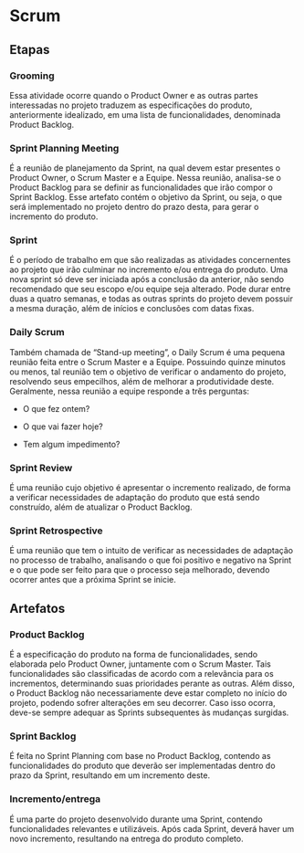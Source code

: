 # Scrum

## Etapas

### Grooming 

Essa atividade ocorre quando o Product Owner e as outras partes interessadas no projeto traduzem as especificações do produto, anteriormente idealizado, em uma lista de funcionalidades, denominada Product Backlog.

### Sprint Planning Meeting 

É a reunião de planejamento da Sprint, na qual devem estar presentes o Product Owner, o Scrum Master e a Equipe. Nessa reunião, analisa-se o Product Backlog para se definir as funcionalidades que irão compor o Sprint Backlog. Esse artefato contém o objetivo da Sprint, ou seja, o que será implementado no projeto dentro do prazo desta, para gerar o incremento do produto.

### Sprint

É o período de trabalho em que são realizadas as atividades concernentes ao projeto que irão culminar no incremento e/ou entrega do produto. Uma nova sprint só deve ser iniciada após a conclusão da anterior, não sendo recomendado que seu escopo e/ou equipe seja alterado. Pode durar entre duas a quatro semanas, e todas as outras sprints do projeto devem possuir a mesma duração, além de inícios e conclusões com datas fixas. 

### Daily Scrum

Também chamada de “Stand-up meeting”, o Daily Scrum é uma pequena reunião feita entre o Scrum Master e a Equipe. Possuindo quinze minutos ou menos, tal reunião tem o objetivo de verificar o andamento do projeto, resolvendo seus empecilhos, além de melhorar a produtividade deste. Geralmente, nessa reunião a equipe responde a três perguntas: 

* O que fez ontem?

* O que vai fazer hoje?

* Tem algum impedimento?

### Sprint Review 

É uma reunião cujo objetivo é apresentar o incremento realizado, de forma a verificar necessidades de adaptação do produto que está sendo construído, além de atualizar o Product Backlog.

### Sprint Retrospective

É uma reunião que tem o intuito de verificar as necessidades de adaptação no processo de trabalho, analisando o que foi positivo e negativo na Sprint e o que pode ser feito para que o processo seja melhorado, devendo ocorrer antes que a próxima Sprint se inicie.

## Artefatos

### Product Backlog

É a especificação do produto na forma de funcionalidades, sendo elaborada pelo Product Owner, juntamente com o Scrum Master. Tais funcionalidades são classificadas de acordo com a relevância para os incrementos, determinando suas prioridades perante as outras. Além disso, o Product Backlog não necessariamente deve estar completo no início do projeto, podendo sofrer alterações em seu decorrer. Caso isso ocorra, deve-se sempre adequar as Sprints subsequentes às mudanças surgidas.

### Sprint Backlog

É feita no Sprint Planning com base no Product Backlog, contendo as funcionalidades do produto que deverão ser implementadas dentro do prazo da Sprint, resultando em um incremento deste. 

### Incremento/entrega

É uma parte do projeto desenvolvido durante uma Sprint, contendo funcionalidades relevantes e utilizáveis. Após cada Sprint, deverá haver um novo incremento, resultando na entrega do produto completo.
